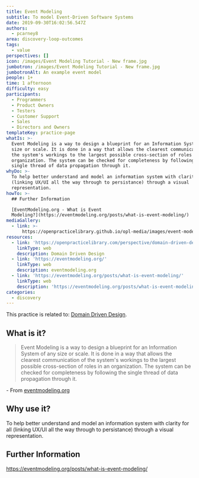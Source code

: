 ```yaml
---
title: Event Modeling
subtitle: To model Event-Driven Software Systems
date: 2019-09-30T16:02:56.547Z
authors:
  - pcarney8
area: discovery-loop-outcomes
tags:
  - value
perspectives: []
icon: /images/Event Modeling Tutorial - New frame.jpg
jumbotron: /images/Event Modeling Tutorial - New frame.jpg
jumbotronAlt: An example event model
people: 1+
time: 1 afternoon
difficulty: easy
participants:
  - Programmers
  - Product Owners
  - Testers
  - Customer Support
  - Sales
  - Directors and Owners
templateKey: practice-page
whatIs: >-
  Event Modeling is a way to design a blueprint for an Information System of any
  size or scale. It is done in a way that allows the clearest communication of
  the system's workings to the largest possible cross-section of roles in an
  organization. The system can be checked for completeness by following the
  single thread of data propagation through it.
whyDo: >-
  To help better understand and model an information system with clarity for all
  (linking UX/UI all the way through to persistance) through a visual
  representation.
howTo: >-
  ## Further Information

  [EventModeling.org - What is Event
  Modeling?](https://eventmodeling.org/posts/what-is-event-modeling/)
mediaGallery:
  - link: >-
      https://openpracticelibrary.github.io/opl-media/images/event-modeling-tutorial-new-frame.jpg
resources:
  - link: 'https://openpracticelibrary.com/perspective/domain-driven-design/'
    linkType: web
    description: Domain Driven Design
  - link: 'https://eventmodeling.org/'
    linkType: web
    description: eventmodeling.org
  - link: 'https://eventmodeling.org/posts/what-is-event-modeling/'
    linkType: web
    description: 'https://eventmodeling.org/posts/what-is-event-modeling/'
categories: 
  - discovery
---
```

This practice is related to: [Domain Driven Design](https://openpracticelibrary.com/perspective/domain-driven-design/).

## What is it?

> Event Modeling is a way to design a blueprint for an Information System of any size or scale. It is done in a way that allows the clearest communication of the system's workings to the largest possible cross-section of roles in an organization. The system can be checked for completeness by following the single thread of data propagation through it.

\- From [eventmodeling.org](https://eventmodeling.org/)

## Why use it?

To help better understand and model an information system with clarity for all (linking UX/UI all the way through to persistance) through a visual representation.

## Further Information

<https://eventmodeling.org/posts/what-is-event-modeling/>
